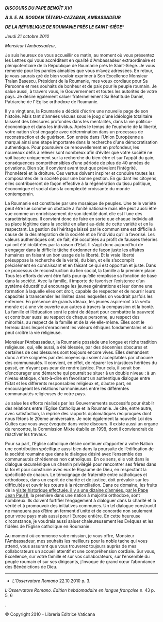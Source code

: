 ***DISCOURS DU PAPE BENOÎT XVI***

***À S. E. M. BOGDAN TĂTARU-CAZABAN, AMBASSADEUR***

***DE LA RÉPUBLIQUE DE ROUMANIE PRÈS LE SAINT-SIÈGE****

*Jeudi 21 octobre 2010*

*Monsieur l'Ambassadeur,*

Je suis heureux de vous accueillir ce matin, au moment où vous présentez les Lettres qui vous accréditent en qualité d'Ambassadeur extraordinaire et plénipotentiaire de la République de Roumanie près le Saint-Siège. Je vous remercie pour les paroles aimables que vous m’avez adressées. En retour, je vous saurais gré de bien vouloir exprimer à Son Excellence Monsieur Traian Basescu, Président de la Roumanie, mes vœux cordiaux pour Sa Personne et mes souhaits de bonheur et de paix pour le peuple roumain. Je salue aussi, à travers vous, le Gouvernement et toutes les autorités de votre pays. Je désire également saluer fraternellement Sa Béatitude Daniel, Patriarche de l’ Eglise orthodoxe de Roumanie.

Il y a vingt ans, la Roumanie a décidé d’écrire une nouvelle page de son histoire. Mais tant d’années vécues sous le joug d’une idéologie totalitaire laissent des blessures profondes dans les mentalités, dans la vie politico-économique et dans les individus. Après le temps de l’euphorie de la liberté, votre nation s’est engagée avec détermination dans un processus de reconstruction et de guérison. Son entrée dans l’Union Européenne a marqué ainsi une étape importante dans la recherche d’une démocratisation authentique. Pour poursuivre ce renouvellement en profondeur, les nouveaux défis à relever sont nombreux afin d’éviter que votre société ne soit basée uniquement sur la recherche du bien-être et sur l’appât du gain, conséquences compréhensibles d’une période de plus de 40 années de privations. Bien sûr, il convient avant tout que prévalent l’intégrité, l’honnêteté et la droiture. Ces vertus doivent inspirer et conduire toutes les composantes de la société pour une bonne gestion. En guidant les citoyens, elles contribueront de façon effective à la régénération du tissu politique, économique et social dans la complexité croissante du monde contemporain.

La Roumanie est constituée par une mosaïque de peuples. Une telle variété peut être lue comme un obstacle à l’unité nationale mais elle peut aussi être vue comme un enrichissement de son identité dont elle est l’une des caractéristiques. Il convient donc de faire en sorte que chaque individu ait sa place légitime dans la société en allant au-delà de cette variété et en la respectant. La gestion de l’héritage laissé par le communisme est difficile à cause de la désintégration de la société et de l’individu qu’il a favorisé. Les valeurs authentiques ont, de fait, été occultées au profit de fausses théories qui ont été idolâtrées par la raison d’Etat. Il s’agit donc aujourd’hui de s’engager dans la difficile tâche d’ordonner de façon juste les affaires humaines en faisant un bon usage de la liberté. Et la vraie liberté présuppose la recherche de la vérité, du bien, et elle s’accomplit précisément en connaissant et en faisant ce qui est opportun et juste. Dans ce processus de reconstruction du lien social, la famille a la première place. Tous les efforts doivent être faits pour qu’elle remplisse sa fonction de base dans la société. Avec la famille, il importe de favoriser l’existence d’un système éducatif qui encourage les jeunes générations et leur donne une formation à laquelle elles ont droit, capable de respecter et de nourrir leurs capacités à transcender les limites dans lesquelles on voudrait parfois les enfermer. En présence de grands idéaux, les jeunes aspireront à la vertu morale et à une vie ouverte aux autres à travers la compassion et la bonté. La famille et l’éducation sont le point de départ pour combattre la pauvreté et contribuer aussi au respect de chaque personne, au respect des minorités, au respect de la famille et de la vie elle-même. Elles sont le terreau dans lequel s’enracinent les valeurs éthiques fondamentales et où peut croître la vie religieuse.

Monsieur l’Ambassadeur, la Roumanie possède une longue et riche tradition religieuse, qui, elle aussi, a été blessée, par des décennies obscures et certaines de ces blessures sont toujours encore vives. Elles demandent donc à être soignées par des moyens qui soient acceptables par chacune des communautés. Il convient, en effet, de réparer les injustices héritées du passé, en n’ayant pas peur de rendre justice. Pour cela, il serait bon d’encourager une démarche qui pourrait se situer à un double niveau : à un niveau étatique, c'est-à-dire en favorisant un authentique dialogue entre l’Etat et les différents responsables religieux et, d’autre part, en encourageant les relations harmonieuses entre les différentes communautés religieuses de votre pays.

Je salue les efforts réalisés par les Gouvernements successifs pour établir des relations entre l’Eglise Catholique et la Roumanie. Je cite, entre autre, avec satisfaction, la reprise des rapports diplomatiques réciproques dont nous fêtons le 20ème anniversaire. Je note également la nouvelle Loi des Cultes que vous avez évoquée dans votre discours. Il existe aussi un organe de rencontre, la Commission Mixte établie en 1998, dont il conviendrait de réactiver les travaux.

Pour sa part, l’Eglise catholique désire continuer d’apporter à votre Nation une contribution spécifique aussi bien dans la poursuite de l’édification de la société roumaine que dans le dialogue désiré avec l’ensemble des communautés chrétiennes non catholiques. En ce sens, elle voit dans le dialogue œcuménique un chemin privilégié pour rencontrer ses frères dans la foi et pour construire avec eux le Royaume de Dieu, en respectant la spécificité de chacun. Le témoignage de fraternité entre catholiques et orthodoxes, dans un esprit de charité et de justice, doit prévaloir sur les difficultés et ouvrir les cœurs à la réconciliation. Dans ce domaine, les fruits de la [visite historique effectuée, il y a une dizaine d’années, par le Pape Jean Paul II](/content/john-paul-ii/fr/travels/sub_index/trav_romania-1999.html), la première dans une nation à majorité orthodoxe, sont nombreux. Ils doivent fortifier l’engagement à dialoguer dans la charité et la vérité et à promouvoir des initiatives communes. Un tel dialogue constructif ne manquera pas d’être un ferment d’unité et de concorde non seulement pour votre pays mais aussi pour l’Europe entière. En cette heureuse circonstance, je voudrais aussi saluer chaleureusement les Evêques et les fidèles de l’Eglise catholique en Roumanie.

Au moment où commence votre mission, je vous offre, Monsieur l'Ambassadeur, mes souhaits les meilleurs pour la noble tache qui vous attend, vous assurant que vous trouverez toujours auprès de mes collaborateurs un accueil attentif et une compréhension cordiale. Sur vous, Excellence, sur votre famille et sur vos collaborateurs, sur l’ensemble du peuple roumain et sur ses dirigeants, j’invoque de grand cœur l’abondance des Bénédictions de Dieu.

* * *

* *L'Osservatore Romano* 22.10.2010 p. 3.

*L'Osservatore Romano. Edition hebdomadaire en langue française* n. 43 p. 5, 6

.

© Copyright 2010 - Libreria Editrice Vaticana